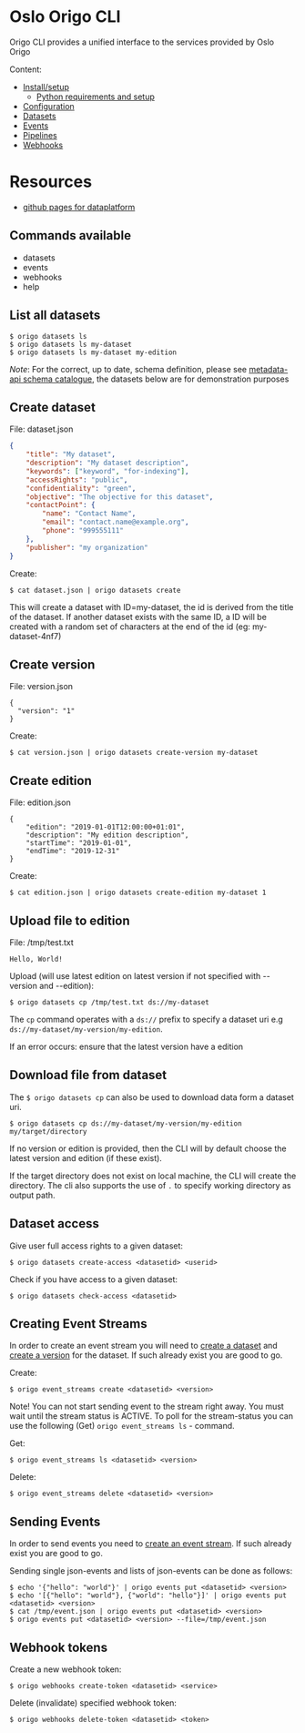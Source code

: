 # Oslo Origo CLI

Origo CLI provides a unified interface to the services provided by Oslo Origo

Content:
* [Install/setup](doc/install.md)
  * [Python requirements and setup](doc/python.md)
* [Configuration](doc/configuration.md)
* [Datasets](doc/datasets.md)
* [Events](doc/events.md)
* [Pipelines](doc/pipelines.md)
* [Webhooks](doc/webhooks.md)

# Resources
* [github pages for dataplatform](https://oslokommune.github.io/dataplattform/)
## Commands available
* datasets
* events
* webhooks
* help

## List all datasets
```
$ origo datasets ls
$ origo datasets ls my-dataset
$ origo datasets ls my-dataset my-edition
```

*Note*: For the correct, up to date, schema definition, please see [metadata-api schema catalogue](https://github.oslo.kommune.no/origo-dataplatform/metadata-api/tree/master/schema), the datasets below are for demonstration purposes

## Create dataset
File: dataset.json
```json
{
    "title": "My dataset",
    "description": "My dataset description",
    "keywords": ["keyword", "for-indexing"],
    "accessRights": "public",
    "confidentiality": "green",
    "objective": "The objective for this dataset",
    "contactPoint": {
        "name": "Contact Name",
        "email": "contact.name@example.org",
        "phone": "999555111"
    },
    "publisher": "my organization"
}

```
Create:
```
$ cat dataset.json | origo datasets create
```
This will create a dataset with ID=my-dataset, the id is derived from the title of the dataset. If another dataset exists with the same ID, a ID will be created with a random set of characters at the end of the id (eg: my-dataset-4nf7)

## Create version
File: version.json
```
{
  "version": "1"
}

```
Create:
```
$ cat version.json | origo datasets create-version my-dataset
```

## Create edition
File: edition.json
```
{
    "edition": "2019-01-01T12:00:00+01:01",
    "description": "My edition description",
    "startTime": "2019-01-01",
    "endTime": "2019-12-31"
}

```
Create:
```
$ cat edition.json | origo datasets create-edition my-dataset 1
```

## Upload file to edition
File: /tmp/test.txt
```
Hello, World!
```
Upload (will use latest edition on latest version if not specified with --version and --edition):
```
$ origo datasets cp /tmp/test.txt ds://my-dataset
```
The `cp` command operates with a `ds://` prefix to specify a dataset uri e.g `ds://my-dataset/my-version/my-edition`.

If an error occurs: ensure that the latest version have a edition

## Download file from dataset

The `$ origo datasets cp` can also be used to download data form a dataset uri.
```
$ origo datasets cp ds://my-dataset/my-version/my-edition my/target/directory
```
If no version or edition is provided, then the CLI will by default choose the latest version and edition (if these exist).

If the target directory does not exist on local machine, the CLI will create the directory. The cli also supports the use of `.` to
specify working directory as output path.

## Dataset access

Give user full access rights to a given dataset:

```
$ origo datasets create-access <datasetid> <userid>
```

Check if you have access to a given dataset:

```
$ origo datasets check-access <datasetid>
```


## Creating Event Streams

In order to create an event stream you will need to [create a dataset](#create-dataset) and [create a
version](#create-version) for the dataset. If such already exist you are good to go.

Create:
```
$ origo event_streams create <datasetid> <version>
```
Note! You can not start sending event to the stream right away. You must wait until
the stream status is ACTIVE. To poll for the stream-status you can use the following (Get) `origo event_streams ls` - command.

Get:
```
$ origo event_streams ls <datasetid> <version>
```
Delete:
```
$ origo event_streams delete <datasetid> <version>
```

## Sending Events

In order to send events you need to [create an event stream](#creating-event-streams).
If such already exist you are good to go.

Sending single json-events and lists of json-events can be done as follows:
```
$ echo '{"hello": "world"}' | origo events put <datasetid> <version>
$ echo '[{"hello": "world"}, {"world": "hello"}]' | origo events put <datasetid> <version>
$ cat /tmp/event.json | origo events put <datasetid> <version>
$ origo events put <datasetid> <version> --file=/tmp/event.json
```

## Webhook tokens

Create a new webhook token:

```
$ origo webhooks create-token <datasetid> <service>
```

Delete (invalidate) specified webhook token:

```
$ origo webhooks delete-token <datasetid> <token>
```
